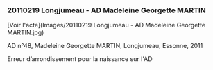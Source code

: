 ### 20110219 Longjumeau - AD Madeleine Georgette MARTIN

[Voir l'acte](Images/20110219 Longjumeau - AD Madeleine Georgette MARTIN.jpg)



AD n°48, Madeleine Georgette MARTIN, Longjumeau, Essonne, 2011

Erreur d’arrondissement pour la naissance sur l'AD


